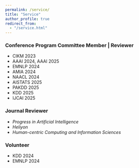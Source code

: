 ```yaml
---
permalink: /service/
title: "Service"
author_profile: true
redirect_from: 
  - "/service.html"
---
```




### Conference Program Committee Member | Reviewer

- CIKM 2023
- AAAI 2024, AAAI 2025
- EMNLP 2024
- AMIA 2024
- NAACL 2024
- AISTATS 2025
- PAKDD 2025
- KDD 2025
- IJCAI 2025

### Journal Reviewer

- *Progress in Artificial Intelligence*
- *Heliyon*
- *Human-centric Computing and Information Sciences*

### Volunteer

- KDD 2024
- EMNLP 2024
